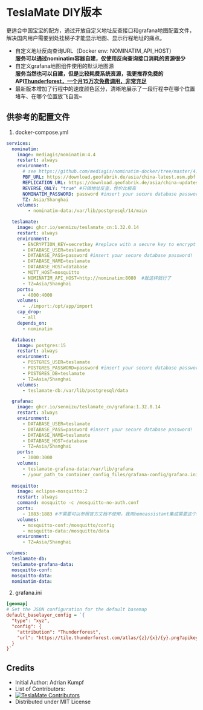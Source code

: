 # TeslaMate DIY版本
更适合中国宝宝的配方，通过开放自定义地址反查接口和grafana地图配置文件，解决国内用户需要到处挂梯子才能显示地图、显示行程地址的痛点。

 - 自定义地址反向查询URL（Docker env: NOMINATIM_API_HOST）  
   **服务可以通过nominatim容器自建，仅使用反向查询接口消耗的资源很少**
 - 自定义grafana地图组件使用的默认地图源  
   **服务当然也可以自建，但是比较耗费系统资源，我更推荐免费的API[Thunderforest，一个月15万次免费调用，非常充足](https://www.thunderforest.com/)**
 - 最新版本增加了行程中的速度颜色区分，清晰地展示了一段行程中在哪个位置堵车、在哪个位置放飞自我~

## 供参考的配置文件
1. docker-compose.yml
```yml
services:
  nominatim:
    image: mediagis/nominatim:4.4
    restart: always
    environment:
      # see https://github.com/mediagis/nominatim-docker/tree/master/4.4#configuration for more options
      PBF_URL: https://download.geofabrik.de/asia/china-latest.osm.pbf
      REPLICATION_URL: https://download.geofabrik.de/asia/china-updates/
      REVERSE_ONLY: "true" #只做地址反查，性价比极高
      NOMINATIM_PASSWORD: password #insert your secure database password!
      TZ: Asia/Shanghai
    volumes:
        - nominatim-data:/var/lib/postgresql/14/main

  teslamate:
    image: ghcr.io/senmizu/teslamate_cn:1.32.0.14
    restart: always
    environment:
      - ENCRYPTION_KEY=secretkey #replace with a secure key to encrypt your Tesla API tokens
      - DATABASE_USER=teslamate
      - DATABASE_PASS=password #insert your secure database password!
      - DATABASE_NAME=teslamate
      - DATABASE_HOST=database
      - MQTT_HOST=mosquitto
      - NOMINATIM_API_HOST=http://nominatim:8080  #就这样就行了
      - TZ=Asia/Shanghai
    ports:
      - 4000:4000
    volumes:
      - ./import:/opt/app/import
    cap_drop:
      - all
    depends_on:
      - nominatim

  database:
    image: postgres:15
    restart: always
    environment:
      - POSTGRES_USER=teslamate
      - POSTGRES_PASSWORD=password #insert your secure database password!
      - POSTGRES_DB=teslamate
      - TZ=Asia/Shanghai
    volumes:
      - teslamate-db:/var/lib/postgresql/data

  grafana:
    image: ghcr.io/senmizu/teslamate_cn/grafana:1.32.0.14
    restart: always
    environment:
      - DATABASE_USER=teslamate
      - DATABASE_PASS=password #insert your secure database password!
      - DATABASE_NAME=teslamate
      - DATABASE_HOST=database
      - TZ=Asia/Shanghai
    ports:
      - 3000:3000
    volumes:
      - teslamate-grafana-data:/var/lib/grafana
      - /your_path_to_container_config_files/grafana-config/grafana.ini:/etc/grafana/grafana.ini:ro #具体配置内容参照后面内容
      
  mosquitto:
    image: eclipse-mosquitto:2
    restart: always
    command: mosquitto -c /mosquitto-no-auth.conf
    ports:
      - 1883:1883 #不需要可以参照官方文档不使用，我用homeassistant集成需要这个端口
    volumes:
      - mosquitto-conf:/mosquitto/config
      - mosquitto-data:/mosquitto/data
    environment:
      - TZ=Asia/Shanghai

volumes:
  teslamate-db:
  teslamate-grafana-data:
  mosquitto-conf:
  mosquitto-data:
  nominatim-data:
```   

2. grafana.ini
```ini
[geomap]
# Set the JSON configuration for the default basemap
default_baselayer_config = `{
  "type": "xyz",
  "config": {
    "attribution": "Thunderforest",
    "url": "https://tile.thunderforest.com/atlas/{z}/{x}/{y}.png?apikey=your_api_key"
  }
}`
```


## Credits

- Initial Author: Adrian Kumpf
- List of Contributors:
- <a href="https://github.com/teslamate-org/teslamate/graphs/contributors"><img src="https://contrib.rocks/image?repo=teslamate-org/teslamate"  alt="TeslaMate Contributors"/></a>
- Distributed under MIT License
